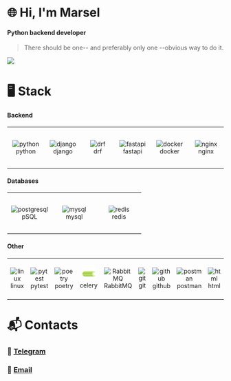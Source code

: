 # 🌐 Hi, I'm Marsel
#### Python backend developer

> There should be one-- and preferably only one --obvious way to do it.

![](https://github-profile-summary-cards.vercel.app/api/cards/profile-details?username=pavuchara&theme=transparent)

# 🖥️ Stack
#### Backend
<table width='100%'>
  <tr>
    <td align="center" width="90" height="90">
    <img src="https://cdn.jsdelivr.net/gh/devicons/devicon@latest/icons/python/python-original.svg" alt="python" title="python" width="30" height="30" />
      <br>python
    </td>
    <td align="center" width="90" height="90">
      <img src="https://cdn.jsdelivr.net/gh/devicons/devicon@latest/icons/django/django-plain.svg" alt="django" title="django" width="30" height="30" />
      <br>django
    </td>
    <td align="center" width="90" height="90">
        <img src="https://cdn.jsdelivr.net/gh/devicons/devicon@latest/icons/djangorest/djangorest-plain.svg" alt="drf" title="drf" width="30" height="30" />
        <br>drf
    </td>
    <td align="center" width="90" height="90">
        <img src="https://cdn.jsdelivr.net/gh/devicons/devicon@latest/icons/fastapi/fastapi-original.svg" alt="fastapi" title="fastapi" width="30" height="30" />
        <br>fastapi
    </td>
    <td align="center" width="90" height="90">
      <img src="https://cdn.jsdelivr.net/gh/devicons/devicon@latest/icons/docker/docker-plain.svg" alt="docker" title="docker" width="30" height="30" />
      <br>docker
    </td>
    <td align="center" width="90" height="90">
      <img src="https://cdn.jsdelivr.net/gh/devicons/devicon@latest/icons/nginx/nginx-original.svg" alt="nginx" title="nginx" width="30" height="30" />
      <br>nginx
  </td>
  </tr>
</table>

#### Databases
<table width='100%'>
  <tr>
    <td align="center" width="90" height="90">
      <img src="https://cdn.jsdelivr.net/gh/devicons/devicon@latest/icons/postgresql/postgresql-original.svg" alt="postgresql" title="postgresql" width="30" height="30" />
      <br>pSQL
    </td>
    <td align="center" width="90" height="90">
      <img src="https://cdn.jsdelivr.net/gh/devicons/devicon@latest/icons/mysql/mysql-original.svg" alt="mysql" title="mysql" width="30" height="30" />
      <br>mysql
    </td>
    <td align="center" width="90" height="90">
      <img src="https://cdn.jsdelivr.net/gh/devicons/devicon@latest/icons/redis/redis-original.svg" alt="redis" title="redis" width="30" height="30" />
      <br>redis
    </td>
  </tr>
</table>


#### Other
<table width='100%'>
  <tr>
    <td align="center" width="90" height="90">
      <img src="https://cdn.jsdelivr.net/gh/devicons/devicon@latest/icons/linux/linux-original.svg" alt="linux" title="linux" width="30" height="30" />
      <br>linux
    </td>
    <td align="center" width="90" height="90">
      <img src="https://cdn.jsdelivr.net/gh/devicons/devicon@latest/icons/pytest/pytest-original.svg" alt="pytest" width="30" height="30" />
      <br>pytest
    </td>
    <td align="center" width="90" height="90">
      <img src="https://cdn.jsdelivr.net/gh/devicons/devicon@latest/icons/poetry/poetry-original.svg" alt="poetry" title="poetry" width="30" height="30" />
      <br>poetry
    </td>
    <td align="center" width="90" height="90">
      <img src="https://github.com/celery/celery/blob/main/docs/images/celery_512.png" alt="celery" title="pytest" alt="" width="30" height="30" />
      <br>celery
    </td>
    <td align="center" width="90" height="90">
      <img src="https://github.com/marwin1991/profile-technology-icons/assets/136815194/50342602-8025-4030-b492-550f2eaa4073" alt="RabbitMQ" title="RabbitMQ" alt="RabbitMQ" width="30" height="30" />
      <br>RabbitMQ
    </td>
    <td align="center" width="90" height="90">
        <img src="https://cdn.jsdelivr.net/gh/devicons/devicon@latest/icons/git/git-original.svg" alt="git" title="git" width="30" height="30" />
        <br>git
    </td>
    <td align="center" width="90" height="90">
      <img src="https://cdn.jsdelivr.net/gh/devicons/devicon@latest/icons/github/github-original.svg" alt="github" title="github" width="30" height="30" />
      <br>github
    </td>
    <td align="center" width="90" height="90">
      <img src="https://cdn.jsdelivr.net/gh/devicons/devicon@latest/icons/postman/postman-original.svg" alt="postman" title="postman" width="30" height="30" />
      <br>postman
    </td>
    <td align="center" width="90" height="90">
      <img src="https://cdn.jsdelivr.net/gh/devicons/devicon@latest/icons/html5/html5-original.svg" alt="html" title="html" alt="" width="30" height="30" />
      <br>html
    </td>
  </tr>
</table>

# 📬 Contacts
### 📲 [Telegram](https://t.me/mpavuk)
### 📧 [Email](mailto:MarselPavukTw@yandex.ru)
